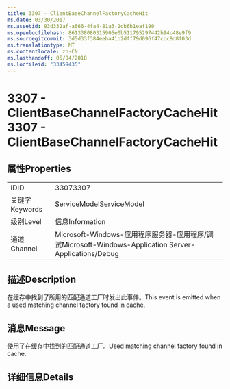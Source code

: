 ```yaml
---
title: 3307 - ClientBaseChannelFactoryCacheHit
ms.date: 03/30/2017
ms.assetid: 93d332af-a666-4fa4-81a3-2db6b1eaf190
ms.openlocfilehash: 861338080315905e0b511795297442b94c48e9f9
ms.sourcegitcommit: 3d5d33f384eeba41b2dff79d096f47ccc8d8f03d
ms.translationtype: MT
ms.contentlocale: zh-CN
ms.lasthandoff: 05/04/2018
ms.locfileid: "33459435"
---
```

# <a name="3307---clientbasechannelfactorycachehit"></a><span data-ttu-id="df130-102">3307 - ClientBaseChannelFactoryCacheHit</span><span class="sxs-lookup"><span data-stu-id="df130-102">3307 - ClientBaseChannelFactoryCacheHit</span></span>
## <a name="properties"></a><span data-ttu-id="df130-103">属性</span><span class="sxs-lookup"><span data-stu-id="df130-103">Properties</span></span>  
  
|||  
|-|-|  
|<span data-ttu-id="df130-104">ID</span><span class="sxs-lookup"><span data-stu-id="df130-104">ID</span></span>|<span data-ttu-id="df130-105">3307</span><span class="sxs-lookup"><span data-stu-id="df130-105">3307</span></span>|  
|<span data-ttu-id="df130-106">关键字</span><span class="sxs-lookup"><span data-stu-id="df130-106">Keywords</span></span>|<span data-ttu-id="df130-107">ServiceModel</span><span class="sxs-lookup"><span data-stu-id="df130-107">ServiceModel</span></span>|  
|<span data-ttu-id="df130-108">级别</span><span class="sxs-lookup"><span data-stu-id="df130-108">Level</span></span>|<span data-ttu-id="df130-109">信息</span><span class="sxs-lookup"><span data-stu-id="df130-109">Information</span></span>|  
|<span data-ttu-id="df130-110">通道</span><span class="sxs-lookup"><span data-stu-id="df130-110">Channel</span></span>|<span data-ttu-id="df130-111">Microsoft-Windows-应用程序服务器-应用程序/调试</span><span class="sxs-lookup"><span data-stu-id="df130-111">Microsoft-Windows-Application Server-Applications/Debug</span></span>|  
  
## <a name="description"></a><span data-ttu-id="df130-112">描述</span><span class="sxs-lookup"><span data-stu-id="df130-112">Description</span></span>  
 <span data-ttu-id="df130-113">在缓存中找到了所用的匹配通道工厂时发出此事件。</span><span class="sxs-lookup"><span data-stu-id="df130-113">This event is emitted when a used matching channel factory found in cache.</span></span>  
  
## <a name="message"></a><span data-ttu-id="df130-114">消息</span><span class="sxs-lookup"><span data-stu-id="df130-114">Message</span></span>  
 <span data-ttu-id="df130-115">使用了在缓存中找到的匹配通道工厂。</span><span class="sxs-lookup"><span data-stu-id="df130-115">Used matching channel factory found in cache.</span></span>  
  
## <a name="details"></a><span data-ttu-id="df130-116">详细信息</span><span class="sxs-lookup"><span data-stu-id="df130-116">Details</span></span>
